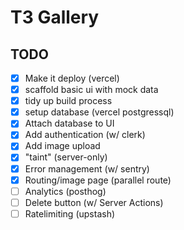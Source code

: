 # T3 Gallery

## TODO

- [x] Make it deploy (vercel)
- [x] scaffold basic ui with mock data
- [x] tidy up build process
- [x] setup database (vercel postgressql)
- [x] Attach database to UI
- [x] Add authentication (w/ clerk)
- [x] Add image upload
- [x] "taint" (server-only)
- [x] Error management (w/ sentry)
- [x] Routing/image page (parallel route)
- [ ] Analytics (posthog)
- [ ] Delete button (w/ Server Actions)
- [ ] Ratelimiting (upstash)
